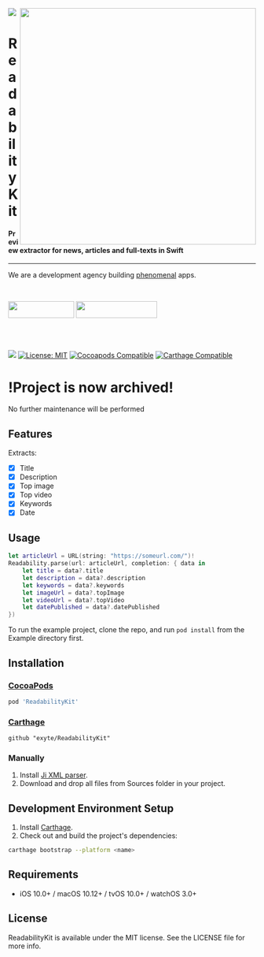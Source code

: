 <img src="https://github.com/exyte/ReadabilityKit/blob/master/Assets/header.png">
<img align="right" src="https://raw.githubusercontent.com/exyte/ReadabilityKit/master/Assets/demo.gif" width="480" />

<p><h1 align="left">ReadabilityKit</h1></p>

<p><h4>Preview extractor for news, articles and full-texts in Swift</h4></p>

___

<p> We are a development agency building
  <a href="https://clutch.co/profile/exyte#review-731233">phenomenal</a> apps.</p>

</br>

<a href="https://exyte.com/contacts"><img src="https://i.imgur.com/vGjsQPt.png" width="134" height="34"></a> <a href="https://twitter.com/exyteHQ"><img src="https://i.imgur.com/DngwSn1.png" width="165" height="34"></a>

</br></br>

![](https://img.shields.io/github/v/tag/exyte/popupView?label=Version)
[![License: MIT](https://img.shields.io/badge/License-MIT-black.svg)](https://opensource.org/licenses/MIT)
[![Cocoapods Compatible](https://img.shields.io/badge/cocoapods-Compatible-brightgreen.svg)](https://cocoapods.org/pods/ExyteAnimatedTabBar)
[![Carthage Compatible](https://img.shields.io/badge/Carthage-compatible-0473B3.svg?style=flat)](https://github.com/Carthage/Carthage)


# !Project is now archived!
No further maintenance will be performed

## Features

Extracts:

- [x] Title
- [x] Description
- [x] Top image
- [x] Top video
- [x] Keywords
- [x] Date

## Usage

```swift
let articleUrl = URL(string: "https://someurl.com/")!
Readability.parse(url: articleUrl, completion: { data in
    let title = data?.title
    let description = data?.description
    let keywords = data?.keywords
    let imageUrl = data?.topImage
    let videoUrl = data?.topVideo
    let datePublished = data?.datePublished
})
```

To run the example project, clone the repo, and run `pod install` from the Example directory first.
 
## Installation

### [CocoaPods](http://cocoapods.org)

```ruby
pod 'ReadabilityKit'
```

### [Carthage](http://github.com/Carthage/Carthage)

```ogdl
github "exyte/ReadabilityKit"
```

### Manually

1. Install [Ji XML parser](https://github.com/honghaoz/Ji#manually).
2. Download and drop all files from Sources folder in your project.

## Development Environment Setup

1. Install [Carthage](https://github.com/Carthage/Carthage#installing-carthage).
2. Check out and build the project's dependencies:

```bash
carthage bootstrap --platform <name>
```

## Requirements

- iOS 10.0+ / macOS 10.12+ / tvOS 10.0+ / watchOS 3.0+

## License

ReadabilityKit is available under the MIT license. See the LICENSE file for more info.
